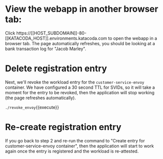 # View the webapp in another browser tab:

Click https://[[HOST_SUBDOMAIN]]-80-[[KATACODA_HOST]].environments.katacoda.com to open the webapp in a browser tab.
The page automatically refreshes, you should be looking at a bank transaction log for
"Jacob Marley".

# Delete registration entry

Next, we'll revoke the workload entry for the `customer-service-envoy`
container. We have configured a 30 second TTL for SVIDs, so it will take a
moment for the entry to be revoked, then the application will stop working
(the page refreshes automatically).

`./revoke_envoy`{{execute}}

# Re-create registration entry

If you go back to step 2 and re-run the command to "Create entry for
customer-service-envoy container", then the application will start to work
again once the entry is registered and the workload is re-attested.
